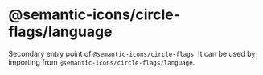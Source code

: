 # @semantic-icons/circle-flags/language

Secondary entry point of `@semantic-icons/circle-flags`. It can be used by importing from `@semantic-icons/circle-flags/language`.
